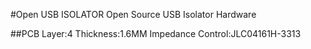 #Open USB ISOLATOR
Open Source USB Isolator Hardware

##PCB
Layer:4
Thickness:1.6MM
Impedance Control:JLC04161H-3313


